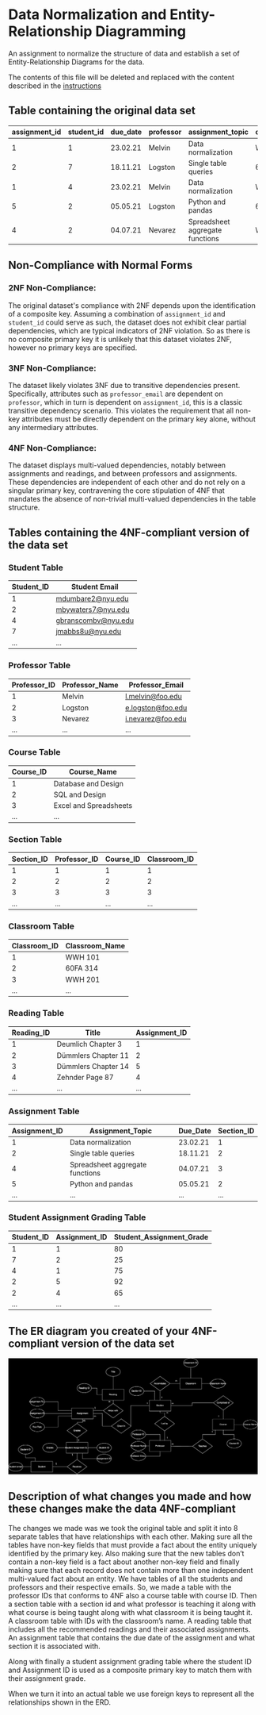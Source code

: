# Data Normalization and Entity-Relationship Diagramming

An assignment to normalize the structure of data and establish a set of Entity-Relationship Diagrams for the data.

The contents of this file will be deleted and replaced with the content described in the [instructions](./instructions.md)

## Table containing the original data set

| assignment_id | student_id | due_date | professor      | assignment_topic          | classroom | grade | relevant_reading   | professor_email    |
|---------------|------------|----------|----------------|---------------------------|-----------|-------|--------------------|--------------------|
| 1             | 1          | 23.02.21 | Melvin         | Data normalization        | WWH 101   | 80    | Deumlich Chapter 3 | l.melvin@foo.edu   |
| 2             | 7          | 18.11.21 | Logston        | Single table queries      | 60FA 314  | 25    | Dümmlers Chapter 11| e.logston@foo.edu  |
| 1             | 4          | 23.02.21 | Melvin         | Data normalization        | WWH 101   | 75    | Deumlich Chapter 3 | l.melvin@foo.edu   |
| 5             | 2          | 05.05.21 | Logston        | Python and pandas         | 60FA 314  | 92    | Dümmlers Chapter 14| e.logston@foo.edu  |
| 4             | 2          | 04.07.21 | Nevarez        | Spreadsheet aggregate functions | WWH 201 | 65  | Zehnder Page 87    | i.nevarez@foo.edu  |



## Non-Compliance with Normal Forms

### 2NF Non-Compliance:
The original dataset's compliance with 2NF depends upon the identification of a composite key. Assuming a combination of `assignment_id` and `student_id` could serve as such, the dataset does not exhibit clear partial dependencies, which are typical indicators of 2NF violation. So as there is no composite primary key it is unlikely that this dataset violates 2NF, however no primary keys are specified. 

### 3NF Non-Compliance:
The dataset likely violates 3NF due to transitive dependencies present. Specifically, attributes such as `professor_email` are dependent on `professor`, which in turn is dependent on `assignment_id`, this is a classic transitive dependency scenario. This violates the requirement that all non-key attributes must be directly dependent on the primary key alone, without any intermediary attributes.

### 4NF Non-Compliance:
The dataset displays multi-valued dependencies, notably between assignments and readings, and between professors and assignments. These dependencies are independent of each other and do not rely on a singular primary key, contravening the core stipulation of 4NF that mandates the absence of non-trivial multi-valued dependencies in the table structure.

## Tables containing the 4NF-compliant version of the data set

### Student Table

| Student_ID | Student Email |
|------------| --------------|
| 1          | mdumbare2@nyu.edu   |
| 2          | mbywaters7@nyu.edu  |
| 4          | gbranscombv@nyu.edu |
| 7          | jmabbs8u@nyu.edu  |
| ...        | ...           |

### Professor Table

| Professor_ID | Professor_Name | Professor_Email      |
|--------------|----------------|----------------------|
| 1            | Melvin         | l.melvin@foo.edu     |
| 2            | Logston        | e.logston@foo.edu    |
| 3            | Nevarez        | i.nevarez@foo.edu    |
| ...          | ...            | ...                  |

### Course Table



| Course_ID | Course_Name        |
|-----------|--------------------|
| 1         | Database and Design|
| 2         | SQL and Design     |
| 3         | Excel and Spreadsheets|
| ...       | ...                |

### Section Table

| Section_ID | Professor_ID | Course_ID | Classroom_ID |
|------------|--------------|-----------|--------------|
| 1          | 1            | 1         | 1            |
| 2          | 2            | 2         | 2            |
| 3          | 3            | 3         | 3            |
| ...        | ...          | ...       | ...          |

### Classroom Table

| Classroom_ID | Classroom_Name |
|--------------|----------------|
| 1            | WWH 101        |
| 2            | 60FA 314       |
| 3            | WWH 201        |
| ...          | ...            |


### Reading Table


| Reading_ID | Title                  | Assignment_ID |
|------------|------------------------|---------------|
| 1          | Deumlich Chapter 3     | 1             |
| 2          | Dümmlers Chapter 11    | 2             |
| 3          | Dümmlers Chapter 14    | 5             |
| 4          | Zehnder Page 87        | 4             |
| ...        | ...                    | ...           |

### Assignment Table

| Assignment_ID | Assignment_Topic                   | Due_Date | Section_ID |
|---------------|------------------------------------|----------|------------|
| 1             | Data normalization                 | 23.02.21 | 1          |
| 2             | Single table queries               | 18.11.21 | 2          |
| 4             | Spreadsheet aggregate functions    | 04.07.21 | 3          |
| 5             | Python and pandas                  | 05.05.21 | 2          |
| ...           | ...                                | ...      | ...        |


### Student Assignment Grading Table

| Student_ID | Assignment_ID | Student_Assignment_Grade |
|------------|---------------|--------------------------|
| 1          | 1             | 80                       |
| 7          | 2             | 25                       |
| 4          | 1             | 75                       |
| 2          | 5             | 92                       |
| 2          | 4             | 65                       |
| ...        | ...           | ...                      |

## The ER diagram you created of your 4NF-compliant version of the data set

![ER diagram you created of your 4NF-compliant](https://github.com/dbdesign-students-spring2024/5-database-design-VideoStorms/blob/master/images/ER%20Diagram.svg)

## Description of what changes you made and how these changes make the data 4NF-compliant

The changes we made was we took the original table and split it into 8 separate tables that have relationships with each other. Making sure all the tables have non-key fields that must provide a fact about the entity uniquely identified by the primary key. Also making sure that the new tables don’t contain a non-key field is a fact about another non-key field and finally making sure that each record does not contain more than one independent multi-valued fact about an entity. 
We have tables of all the students and professors and their respective emails. 
So, we made a table with the professor IDs that conforms to 4NF also a course table with course ID. 
Then a section table with a section id and what professor is teaching it along with what course is being taught along with what classroom it is being taught it. 
A classroom table with IDs with the classroom’s name. A reading table that includes all the recommended readings and their associated assignments. An assignment table that contains the due date of the assignment and what section it is associated with.

Along with finally a student assignment grading table where the student ID and Assignment ID is used as a composite primary key to match them with their assignment grade.

When we turn it into an actual table we use foreign keys to represent all the relationships shown in the ERD.
